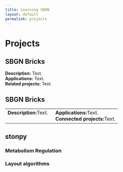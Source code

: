 ```yaml
---
title: Learning SBGN
layout: default
permalink: projects
---
```


# Projects

## SBGN Bricks

**Description:** Text.  
**Applications:** Text.  
**Related projects:** Text.  

## SBGN Bricks

<table>
    <tr>
        <td style="width:105px; vertical-align:top;  text-align:left;"><strong>Description:</strong>Text.</td>
        <td style="text-align:left; vertical-align:top; text-align:left; padding-left:1em;"><strong>Applications:</strong>Text.<br /><strong>Connected projects:</strong>Text.</td>
    </tr>
</table> 

## stonpy

### Metabolism Regulation

### Layout algorithms
